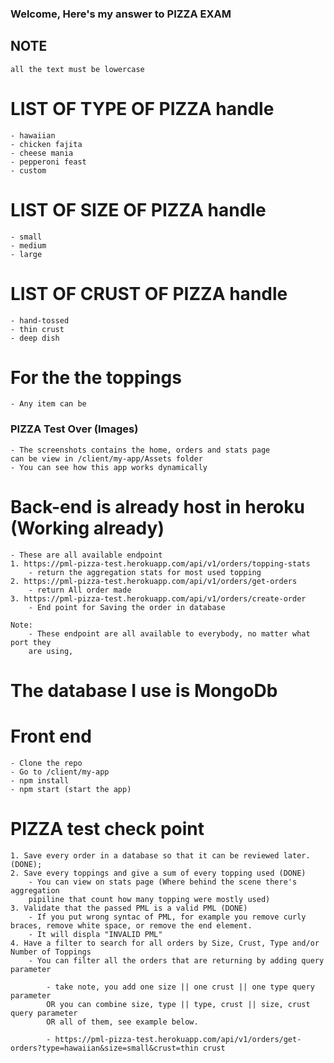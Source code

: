 ### Welcome, Here's my answer to PIZZA EXAM

## NOTE

    all the text must be lowercase

# LIST OF TYPE OF PIZZA handle

    - hawaiian
    - chicken fajita
    - cheese mania
    - pepperoni feast
    - custom

# LIST OF SIZE OF PIZZA handle

    - small
    - medium
    - large

# LIST OF CRUST OF PIZZA handle

    - hand-tossed
    - thin crust
    - deep dish

# For the the toppings

    - Any item can be

### PIZZA Test Over (Images)

    - The screenshots contains the home, orders and stats page
    can be view in /client/my-app/Assets folder
    - You can see how this app works dynamically

# Back-end is already host in heroku (Working already)

    - These are all available endpoint
    1. https://pml-pizza-test.herokuapp.com/api/v1/orders/topping-stats
        - return the aggregation stats for most used topping
    2. https://pml-pizza-test.herokuapp.com/api/v1/orders/get-orders
        - return All order made
    3. https://pml-pizza-test.herokuapp.com/api/v1/orders/create-order
        - End point for Saving the order in database

    Note:
        - These endpoint are all available to everybody, no matter what port they
        are using,

# The database I use is MongoDb

# Front end

    - Clone the repo
    - Go to /client/my-app
    - npm install
    - npm start (start the app)

# PIZZA test check point

    1. Save every order in a database so that it can be reviewed later. (DONE);
    2. Save every toppings and give a sum of every topping used (DONE)
        - You can view on stats page (Where behind the scene there's aggregation
        pipiline that count how many topping were mostly used)
    3. Validate that the passed PML is a valid PML (DONE)
        - If you put wrong syntac of PML, for example you remove curly braces, remove white space, or remove the end element.
        - It will displa "INVALID PML"
    4. Have a filter to search for all orders by Size, Crust, Type and/or Number of Toppings
        - You can filter all the orders that are returning by adding query parameter

            - take note, you add one size || one crust || one type query parameter 
            OR you can combine size, type || type, crust || size, crust query parameter 
            OR all of them, see example below.

            - https://pml-pizza-test.herokuapp.com/api/v1/orders/get-orders?type=hawaiian&size=small&crust=thin crust
